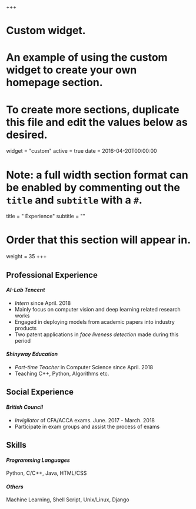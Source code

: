 +++
# Custom widget.
# An example of using the custom widget to create your own homepage section.
# To create more sections, duplicate this file and edit the values below as desired.
widget = "custom"
active = true
date = 2016-04-20T00:00:00

# Note: a full width section format can be enabled by commenting out the `title` and `subtitle` with a `#`.
title = " Experience"
subtitle = ""

# Order that this section will appear in.
weight = 35
+++


## **Professional Experience**
#### *AI-Lab Tencent*
- *Intern* since April. 2018
- Mainly focus on computer vision and deep learning related research works
- Engaged in deploying models from academic papers into industry products
- Two patent applications in *face liveness detection* made during this period


#### *Shinyway Education*
- *Part-time Teacher* in Computer Science since April. 2018
- Teaching C++, Python, Algorithms etc.

## **Social Experience**

#### *British Council*
<!-- ![d](https://help.github.com/assets/images/site/favicon.ico "logo") -->
- *Invigilator* of CFA/ACCA exams. June. 2017 - March. 2018
- Participate in exam groups and assist the process of exams


## **Skills**
#### *Programming Languages*
Python, C/C++, Java, HTML/CSS
#### *Others*
Machine Learning, Shell Script, Unix/Linux, Django

<!-- ## **Course Highlights**
#### *At Columbia University* 
- Computational Aspects of Robotics 
- Machine Learning 
- Deep Learning 

#### *At University of Edinburgh* 
- Robot Learning and Sensorimotor Control 
- Parallel Architectures 
- Operating Systems 
- Computer Communications and Networks 
- Computer Architectures 
- Database Systems 
- Biosensors 
 -->
